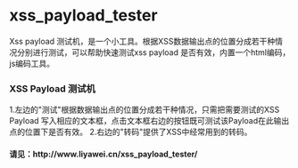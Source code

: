 # xss_payload_tester
Xss payload 测试机，是一个小工具。根据XSS数据输出点的位置分成若干种情况分别进行测试，可以帮助快速测试xss payload 是否有效，内置一个html编码，js编码工具。

<h3 >XSS Payload 测试机</h3>
1.左边的"测试"根据数据输出点的位置分成若干种情况，只需把需要测试的XSS Payload 写入相应的文本框，点击文本框右边的按钮既可测试该Payload在此输出点的位置下是否有效。
2.右边的"转码"提供了XSS中经常用到的转码。

<h4>请见：http://www.liyawei.cn/xss_payload_tester/</h4>


